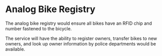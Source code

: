 # Analog Bike Registry

The analog bike registry would ensure all bikes have an RFID chip and number fastened to the bicycle.

The service will have the ability to register owners, transfer bikes to new owners, and look up owner information by police departments would be available.
